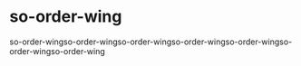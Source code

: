 # so-order-wing
so-order-wingso-order-wingso-order-wingso-order-wingso-order-wingso-order-wingso-order-wing
